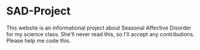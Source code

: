 # SAD-Project
This website is an informational project about Seasonal Affective Disorder for my science class. She'll never read this, so I'll accept any contributions. Please help me code this.
